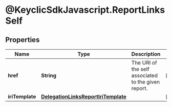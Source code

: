 # @KeyclicSdkJavascript.ReportLinksSelf

## Properties
Name | Type | Description | Notes
------------ | ------------- | ------------- | -------------
**href** | **String** | The URI of the self associated to the given report. | [optional] 
**iriTemplate** | [**DelegationLinksReportIriTemplate**](DelegationLinksReportIriTemplate.md) |  | [optional] 


